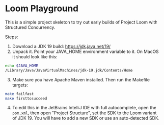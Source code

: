 Loom Playground
===============

This is a simple project skeleton to try out early builds of Project Loom with Structured Concurrency.

Steps:

1. Download a JDK 19 build: https://jdk.java.net/19/
2. Unpack it. Point your JAVA_HOME environment variable to it. On MacOS it should look like this:

```bash
echo $JAVA_HOME
/Library/Java/JavaVirtualMachines/jdk-19.jdk/Contents/Home
```

3. Make sure you have Apache Maven installed. Then run the Makefile targets:

```bash
make failfast
make firsttosucceed
```

4. To edit this in the JetBrains IntelliJ IDE with full autocomplete, open the `pom.xml`, then open "Project Structure", set the SDK to the Loom variant of JDK 19. You will have to add a new SDK or use an auto-detected SDK.
